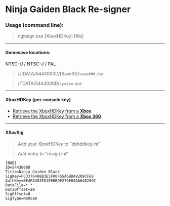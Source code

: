 # Ninja Gaiden Black Re-signer


### Usage (command line):
> ngbsign.exe [XboxHDKey] [file]


------

#### Gamesave locations:

NTSC-U / NTSC-J / PAL
> /UDATA/5443000D/[SaveID]/`save###.dat`

> /TDATA/5443000D/`system.dat`


------

#### XboxHDKey (per-console key)

* [Retrieve the XboxHDKey from a **Xbox** ](https://github.com/feudalnate/Original-Xbox-Gamesave-Resigners/blob/master/XboxHDKey.md#retrieving-the-xboxhdkey-from-the-xbox)
* [Retrieve the XboxHDKey from a **Xbox 360** ](https://github.com/feudalnate/Original-Xbox-Gamesave-Resigners/blob/master/XboxHDKey.md#retrieving-the-xboxhdkey-from-the-xbox-360)

------

#### XSavSig

> Add your XboxHDKey to "xbhddkey.ini"

> Add entry to "resign.ini"

```
[NGB]
ID=5443000D
Title=Ninja Gaiden Black
SigKey=FC3376488B3E5F00F65A6BDA9209CFE8
AuthKey=BE4FA303FD1EE6B9E276E04A6648289C
DataFile=*.*
DataOffset=20
SigOffset=0
SigType=NoRoam
```
